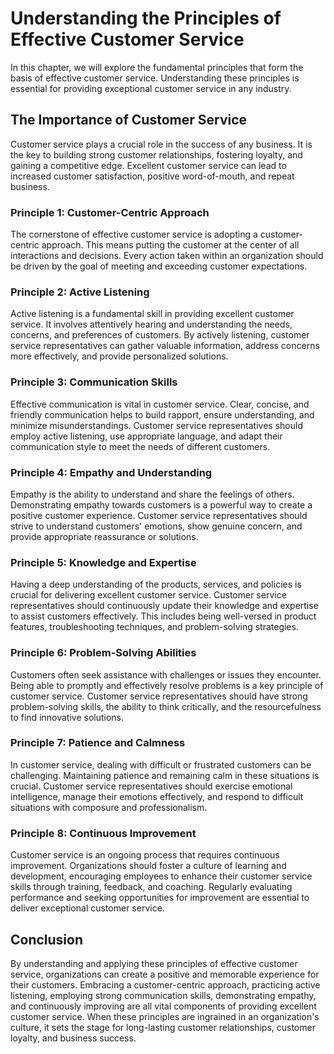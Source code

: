 Understanding the Principles of Effective Customer Service
=====================================================================

In this chapter, we will explore the fundamental principles that form the basis of effective customer service. Understanding these principles is essential for providing exceptional customer service in any industry.

The Importance of Customer Service
----------------------------------

Customer service plays a crucial role in the success of any business. It is the key to building strong customer relationships, fostering loyalty, and gaining a competitive edge. Excellent customer service can lead to increased customer satisfaction, positive word-of-mouth, and repeat business.

### Principle 1: Customer-Centric Approach

The cornerstone of effective customer service is adopting a customer-centric approach. This means putting the customer at the center of all interactions and decisions. Every action taken within an organization should be driven by the goal of meeting and exceeding customer expectations.

### Principle 2: Active Listening

Active listening is a fundamental skill in providing excellent customer service. It involves attentively hearing and understanding the needs, concerns, and preferences of customers. By actively listening, customer service representatives can gather valuable information, address concerns more effectively, and provide personalized solutions.

### Principle 3: Communication Skills

Effective communication is vital in customer service. Clear, concise, and friendly communication helps to build rapport, ensure understanding, and minimize misunderstandings. Customer service representatives should employ active listening, use appropriate language, and adapt their communication style to meet the needs of different customers.

### Principle 4: Empathy and Understanding

Empathy is the ability to understand and share the feelings of others. Demonstrating empathy towards customers is a powerful way to create a positive customer experience. Customer service representatives should strive to understand customers' emotions, show genuine concern, and provide appropriate reassurance or solutions.

### Principle 5: Knowledge and Expertise

Having a deep understanding of the products, services, and policies is crucial for delivering excellent customer service. Customer service representatives should continuously update their knowledge and expertise to assist customers effectively. This includes being well-versed in product features, troubleshooting techniques, and problem-solving strategies.

### Principle 6: Problem-Solving Abilities

Customers often seek assistance with challenges or issues they encounter. Being able to promptly and effectively resolve problems is a key principle of customer service. Customer service representatives should have strong problem-solving skills, the ability to think critically, and the resourcefulness to find innovative solutions.

### Principle 7: Patience and Calmness

In customer service, dealing with difficult or frustrated customers can be challenging. Maintaining patience and remaining calm in these situations is crucial. Customer service representatives should exercise emotional intelligence, manage their emotions effectively, and respond to difficult situations with composure and professionalism.

### Principle 8: Continuous Improvement

Customer service is an ongoing process that requires continuous improvement. Organizations should foster a culture of learning and development, encouraging employees to enhance their customer service skills through training, feedback, and coaching. Regularly evaluating performance and seeking opportunities for improvement are essential to deliver exceptional customer service.

Conclusion
----------

By understanding and applying these principles of effective customer service, organizations can create a positive and memorable experience for their customers. Embracing a customer-centric approach, practicing active listening, employing strong communication skills, demonstrating empathy, and continuously improving are all vital components of providing excellent customer service. When these principles are ingrained in an organization's culture, it sets the stage for long-lasting customer relationships, customer loyalty, and business success.
